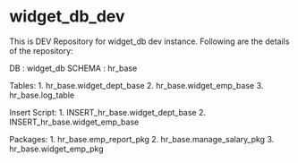 # widget_db_dev
This is DEV Repository for widget_db dev instance. Following are the details of the repository:

DB      : widget_db
SCHEMA  : hr_base

Tables: 1. hr_base.widget_dept_base
        2. hr_base.widget_emp_base
        3. hr_base.log_table

Insert Script: 1. INSERT_hr_base.widget_dept_base
               2. INSERT_hr_base.widget_emp_base

Packages: 1. hr_base.emp_report_pkg
          2. hr_base.manage_salary_pkg
          3. hr_base.widget_emp_pkg

